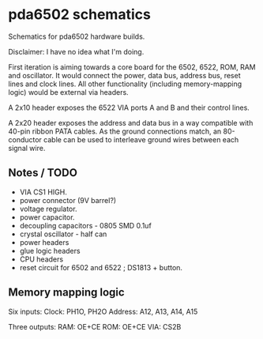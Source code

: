 pda6502 schematics
==================

Schematics for pda6502 hardware builds.

Disclaimer: I have no idea what I'm doing.

First iteration is aiming towards a core board for the 6502, 6522, ROM, RAM and
oscillator.  It would connect the power, data bus, address bus, reset lines and
clock lines.  All other functionality (including memory-mapping logic) would be
external via headers.

A 2x10 header exposes the 6522 VIA ports A and B and their control lines.

A 2x20 header exposes the address and data bus in a way compatible with
40-pin ribbon PATA cables. As the ground connections match, an 80-conductor
cable can be used to interleave ground wires between each signal wire.

Notes / TODO
------------

* VIA CS1 HIGH.
* power connector (9V barrel?)
* voltage regulator.
* power capacitor.
* decoupling capacitors - 0805 SMD 0.1uf
* crystal oscillator - half can
* power headers
* glue logic headers
* CPU headers
* reset circuit for 6502 and 6522 ; DS1813 + button.

Memory mapping logic
--------------------

Six inputs:
Clock: PH1O, PH2O
Address: A12, A13, A14, A15

Three outputs:
RAM: OE+CE
ROM: OE+CE
VIA: CS2B
